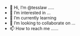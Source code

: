 - 👋 Hi, I’m @tesslaw .....
- 👀 I’m interested in ...
- 🌱 I’m currently learning 
- 💞️ I’m looking to collaborate on ...
- 📫 How to reach me ......

<!---
tesslaw/tesslaw is a ✨ special ✨ repository because its `README.md` (this file) appears on your GitHub profile.
You can click the Preview link to take a look at your changes.
--->
